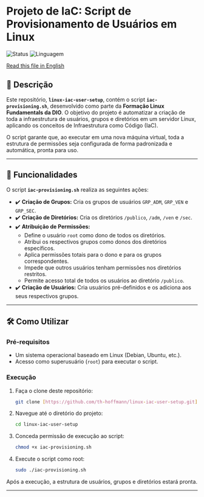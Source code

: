 # Projeto de IaC: Script de Provisionamento de Usuários em Linux

![Status](https://img.shields.io/badge/status-concluído-green)
![Linguagem](https://img.shields.io/badge/linguagem-Bash_Script-blue)

[Read this file in English](README.md)

## 📖 Descrição

Este repositório, **`linux-iac-user-setup`**, contém o script **`iac-provisioning.sh`**, desenvolvido como parte da **Formação Linux Fundamentals da DIO**. O objetivo do projeto é automatizar a criação de toda a infraestrutura de usuários, grupos e diretórios em um servidor Linux, aplicando os conceitos de Infraestrutura como Código (IaC).

O script garante que, ao executar em uma nova máquina virtual, toda a estrutura de permissões seja configurada de forma padronizada e automática, pronta para uso.

---

## 🚀 Funcionalidades

O script **`iac-provisioning.sh`** realiza as seguintes ações:

- ✔️ **Criação de Grupos:** Cria os grupos de usuários `GRP_ADM`, `GRP_VEN` e `GRP_SEC`.
- ✔️ **Criação de Diretórios:** Cria os diretórios `/publico`, `/adm`, `/ven` e `/sec`.
- ✔️ **Atribuição de Permissões:**
    - Define o usuário `root` como dono de todos os diretórios.
    - Atribui os respectivos grupos como donos dos diretórios específicos.
    - Aplica permissões totais para o dono e para os grupos correspondentes.
    - Impede que outros usuários tenham permissões nos diretórios restritos.
    - Permite acesso total de todos os usuários ao diretório `/publico`.
- ✔️ **Criação de Usuários:** Cria usuários pré-definidos e os adiciona aos seus respectivos grupos.

---

## 🛠️ Como Utilizar

### Pré-requisitos

- Um sistema operacional baseado em Linux (Debian, Ubuntu, etc.).
- Acesso como superusuário (`root`) para executar o script.

### Execução

1.  Faça o clone deste repositório:
    ```bash
    git clone [https://github.com/th-hoffmann/linux-iac-user-setup.git](https://github.com/th-hoffmann/linux-iac-user-setup.git)
    ```

2.  Navegue até o diretório do projeto:
    ```bash
    cd linux-iac-user-setup
    ```

3.  Conceda permissão de execução ao script:
    ```bash
    chmod +x iac-provisioning.sh
    ```

4.  Execute o script como root:
    ```bash
    sudo ./iac-provisioning.sh
    ```

Após a execução, a estrutura de usuários, grupos e diretórios estará pronta.

---
